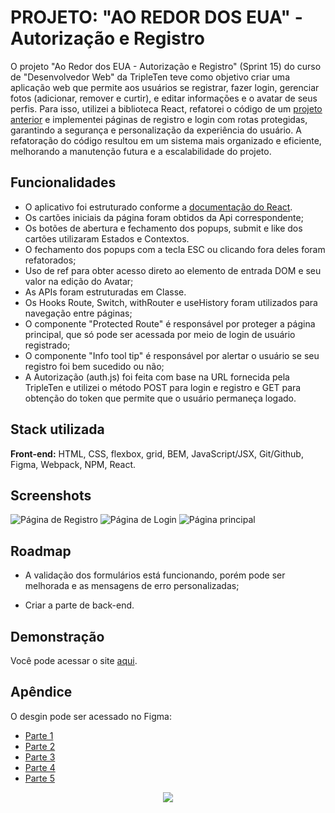 # PROJETO: "AO REDOR DOS EUA" - Autorização e Registro

O projeto "Ao Redor dos EUA - Autorização e Registro" (Sprint 15) do curso de "Desenvolvedor Web" da TripleTen teve como objetivo criar uma aplicação web que permite aos usuários se registrar, fazer login, gerenciar fotos (adicionar, remover e curtir), e editar informações e o avatar de seus perfis. Para isso, utilizei a biblioteca React, refatorei o código de um [projeto anterior](https://github.com/vinib96/web_project_around) e implementei páginas de registro e login com rotas protegidas, garantindo a segurança e personalização da experiência do usuário. A refatoração do código resultou em um sistema mais organizado e eficiente, melhorando a manutenção futura e a escalabilidade do projeto.

## Funcionalidades

- O aplicativo foi estruturado conforme a [documentação do React](https://pt-br.legacy.reactjs.org/docs/getting-started.html).
- Os cartões iniciais da página foram obtidos da Api correspondente;
- Os botões de abertura e fechamento dos popups, submit e like dos cartões utilizaram Estados e Contextos.
- O fechamento dos popups com a tecla ESC ou clicando fora deles foram refatorados;
- Uso de ref para obter acesso direto ao elemento de entrada DOM e seu valor na edição do Avatar;
- As APIs foram estruturadas em Classe.
- Os Hooks Route, Switch, withRouter e useHistory foram utilizados para navegação entre páginas;
- O componente "Protected Route" é responsável por proteger a página principal, que só pode ser acessada por meio de login de usuário registrado;
- O componente "Info tool tip" é responsável por alertar o usuário se seu registro foi bem sucedido ou não;
- A Autorização (auth.js) foi feita com base na URL fornecida pela TripleTen e utilizei o método POST para login e registro e GET para obtenção do token que permite que o usuário permaneça logado.


## Stack utilizada

**Front-end:**  HTML, CSS, flexbox, grid, BEM, JavaScript/JSX, Git/Github, Figma, Webpack, NPM, React.




## Screenshots

![Página de Registro](https://github.com/vinib96/web_project_around_react/assets/141737376/e818c817-242d-4891-9018-b49b1b78f961)
![Página de Login](https://github.com/vinib96/web_project_around_react/assets/141737376/c6558c80-5d08-403c-ba94-f01ba5166993)
![Página principal](https://github.com/vinib96/web_project_around_react/assets/141737376/cbf0591a-1ec1-44f8-93d0-b9247db620e2)




## Roadmap

- A validação dos formulários está funcionando, porém pode ser melhorada e as mensagens de erro personalizadas;

- Criar a parte de back-end.


## Demonstração

Você pode acessar o site [aqui](https://vinib96.github.io/web_project_around_auth/).


## Apêndice

O desgin pode ser acessado no Figma:

- [Parte 1](https://www.figma.com/file/e0lUDoBuWEsFCJ9OQKHypo/Web_Brief_Sprint_5_PT-%7C-Ao-redor-dos-EUA.-%7C-desktop-%2B-mobile?type=design&node-id=0-1&t=KyUBYZhXDZZEHVx0-0)
- [Parte 2](https://www.figma.com/file/UEBC9WrjCqc74O4zfGn8ed/Web_Brief_Sprint_6_PT-%7C-Ao-redor-dos-E.U.A-%7C-desktop-%2B-mobile?type=design&node-id=0-1&t=IdrQyUMIy52wetOb-0)
- [Parte 3](https://www.figma.com/file/2lYBAAE2NJmfoD2q5j710S/Web_Brief_Sprint_6_PT-%7C-Ao-redor-dos-E.U.A?t=f6ckDy1M3pWAFXOf-0)
- [Parte 4](https://www.figma.com/file/zOeMl6rkzkNbETDtm9zohh/Web_Brief_Sprint_10_PT-%7C-JavaScript-Aplic%C3%A1vel?type=design&node-id=0-1&t=4oeZcqTjICWlGugo-0)
- [Parte 5](https://www.figma.com/file/YrtMoHGfwML1yeN5DfWEq3/Web_Brief_Sprint_15_PT-%7C-Registro-e-autoriza%C3%A7%C3%A3o?type=design&node-id=1-78&mode=design&t=hwoqMk9ct8gW4UuY-0)




<div align="center"><img src="https://nexax.in/wp-content/uploads/2020/11/giphy.gif" /></div>
